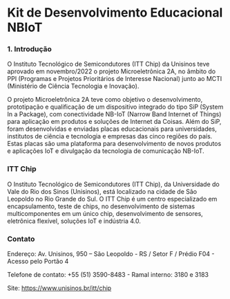 # Kit de Desenvolvimento Educacional NBIoT

### 1. Introdução

O Instituto Tecnológico de Semicondutores (ITT Chip) da Unisinos teve aprovado em novembro/2022 o projeto Microeletrônica 2A, no âmbito do PPI (Programas e Projetos Prioritários de Interesse Nacional) junto ao MCTI (Ministério de Ciência Tecnologia e Inovação).    

O projeto Microeletrônica 2A teve como objetivo o desenvolvimento, prototipação e qualificação de um dispositivo integrado do tipo SiP (System In a Package), com conectividade NB-IoT (Narrow Band Internet of Things) para aplicação em produtos e soluções de Internet da Coisas. Além do SiP, foram desenvolvidas e enviadas placas educacionais para universidades, institutos de ciência e tecnologia e empresas das cinco regiões do país. Estas placas são uma plataforma para desenvolvimento de novos produtos e aplicações IoT e divulgação da tecnologia de comunicação NB-IoT.


### ITT Chip

O Instituto Tecnológico de Semicondutores (ITT Chip), da Universidade do Vale do Rio dos Sinos (Unisinos), está localizado na cidade de São Leopoldo no Rio Grande do Sul.
O ITT Chip é um centro especializado em encapsulamento, teste de chips, no desenvolvimento de sistemas multicomponentes em um único chip, desenvolvimento de sensores, eletrônica flexível, soluções IoT e indústria 4.0.

### Contato

Endereço: Av. Unisinos, 950 – São Leopoldo - RS / Setor F / Prédio F04 - Acesso pelo Portão 4

Telefone de contato: +55 (51) 3590-8483 - Ramal interno: 3180 e 3183

Site: https://www.unisinos.br/itt/chip
